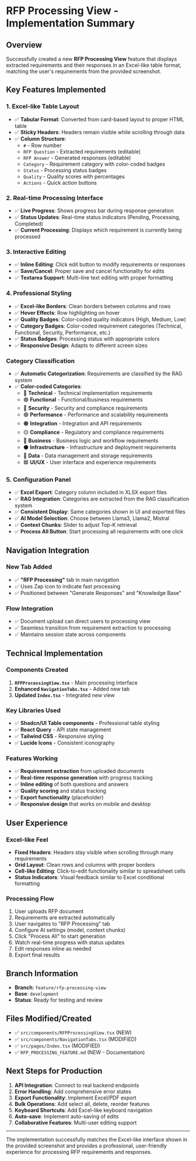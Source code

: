 # RFP Processing View - Implementation Summary

## Overview
Successfully created a new **RFP Processing View** feature that displays extracted requirements and their responses in an Excel-like table format, matching the user's requirements from the provided screenshot.

## Key Features Implemented

### 1. **Excel-like Table Layout**
- ✅ **Tabular Format**: Converted from card-based layout to proper HTML table
- ✅ **Sticky Headers**: Headers remain visible while scrolling through data
- ✅ **Column Structure**: 
  - `#` - Row number
  - `RFP Question` - Extracted requirements (editable)
  - `RFP Answer` - Generated responses (editable) 
  - `Category` - Requirement category with color-coded badges
  - `Status` - Processing status badges
  - `Quality` - Quality scores with percentages
  - `Actions` - Quick action buttons

### 2. **Real-time Processing Interface**
- ✅ **Live Progress**: Shows progress bar during response generation
- ✅ **Status Updates**: Real-time status indicators (Pending, Processing, Completed)
- ✅ **Current Processing**: Displays which requirement is currently being processed

### 3. **Interactive Editing**
- ✅ **Inline Editing**: Click edit button to modify requirements or responses
- ✅ **Save/Cancel**: Proper save and cancel functionality for edits
- ✅ **Textarea Support**: Multi-line text editing with proper formatting

### 4. **Professional Styling**
- ✅ **Excel-like Borders**: Clean borders between columns and rows
- ✅ **Hover Effects**: Row highlighting on hover
- ✅ **Quality Badges**: Color-coded quality indicators (High, Medium, Low)
- ✅ **Category Badges**: Color-coded requirement categories (Technical, Functional, Security, Performance, etc.)
- ✅ **Status Badges**: Processing status with appropriate colors
- ✅ **Responsive Design**: Adapts to different screen sizes

### Category Classification
- ✅ **Automatic Categorization**: Requirements are classified by the RAG system
- ✅ **Color-coded Categories**:
  - 🔵 **Technical** - Technical implementation requirements
  - 🟣 **Functional** - Functional/business requirements  
  - 🔴 **Security** - Security and compliance requirements
  - 🟢 **Performance** - Performance and scalability requirements
  - 🟠 **Integration** - Integration and API requirements
  - 🟡 **Compliance** - Regulatory and compliance requirements
  - 🩷 **Business** - Business logic and workflow requirements
  - ⚫ **Infrastructure** - Infrastructure and deployment requirements
  - 🩵 **Data** - Data management and storage requirements
  - 🟦 **UI/UX** - User interface and experience requirements

### 5. **Configuration Panel**
- ✅ **Excel Export**: Category column included in XLSX export files
- ✅ **RAG Integration**: Categories are extracted from the RAG classification system
- ✅ **Consistent Display**: Same categories shown in UI and exported files
- ✅ **AI Model Selection**: Choose between Llama3, Llama2, Mistral
- ✅ **Context Chunks**: Slider to adjust Top-K retrieval
- ✅ **Process All Button**: Start processing all requirements with one click

## Navigation Integration

### New Tab Added
- ✅ **"RFP Processing"** tab in main navigation
- ✅ Uses Zap icon to indicate fast processing
- ✅ Positioned between "Generate Responses" and "Knowledge Base"

### Flow Integration  
- ✅ Document upload can direct users to processing view
- ✅ Seamless transition from requirement extraction to processing
- ✅ Maintains session state across components

## Technical Implementation

### Components Created
1. **`RFPProcessingView.tsx`** - Main processing interface
2. **Enhanced `NavigationTabs.tsx`** - Added new tab
3. **Updated `Index.tsx`** - Integrated new view

### Key Libraries Used
- ✅ **Shadcn/UI Table components** - Professional table styling
- ✅ **React Query** - API state management
- ✅ **Tailwind CSS** - Responsive styling
- ✅ **Lucide Icons** - Consistent iconography

### Features Working
- ✅ **Requirement extraction** from uploaded documents
- ✅ **Real-time response generation** with progress tracking  
- ✅ **Inline editing** of both questions and answers
- ✅ **Quality scoring** and status tracking
- ✅ **Export functionality** (placeholder)
- ✅ **Responsive design** that works on mobile and desktop

## User Experience

### Excel-like Feel
- **Fixed Headers**: Headers stay visible when scrolling through many requirements
- **Grid Layout**: Clean rows and columns with proper borders
- **Cell-like Editing**: Click-to-edit functionality similar to spreadsheet cells
- **Status Indicators**: Visual feedback similar to Excel conditional formatting

### Processing Flow
1. User uploads RFP document
2. Requirements are extracted automatically
3. User navigates to "RFP Processing" tab
4. Configure AI settings (model, context chunks)
5. Click "Process All" to start generation
6. Watch real-time progress with status updates
7. Edit responses inline as needed
8. Export final results

## Branch Information
- **Branch**: `feature/rfp-processing-view` 
- **Base**: `development`
- **Status**: Ready for testing and review

## Files Modified/Created
- ✅ `src/components/RFPProcessingView.tsx` (NEW)
- ✅ `src/components/NavigationTabs.tsx` (MODIFIED)
- ✅ `src/pages/Index.tsx` (MODIFIED)
- ✅ `RFP_PROCESSING_FEATURE.md` (NEW - Documentation)

## Next Steps for Production
1. **API Integration**: Connect to real backend endpoints
2. **Error Handling**: Add comprehensive error states
3. **Export Functionality**: Implement Excel/PDF export
4. **Bulk Operations**: Add select all, delete, reorder features
5. **Keyboard Shortcuts**: Add Excel-like keyboard navigation
6. **Auto-save**: Implement auto-saving of edits
7. **Collaborative Features**: Multi-user editing support

---

The implementation successfully matches the Excel-like interface shown in the provided screenshot and provides a professional, user-friendly experience for processing RFP requirements and responses.